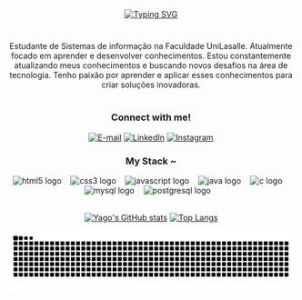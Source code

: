 <div align="center">
  
  <div align="center">
  <a href="https://git.io/typing-svg">
    <img src="https://readme-typing-svg.demolab.com?font=Fira+Code&weight=500&size=22&pause=1000&color=f92672&center=true&vCenter=true&random=false&width=524&lines=Welcome+to+my+profile!" alt="Typing SVG">
  </a>
</div>

#

<p align="center">Estudante de Sistemas de informação na Faculdade UniLasalle. Atualmente focado em aprender e desenvolver conhecimentos.
Estou constantemente atualizando meus conhecimentos e buscando novos desafios na área de tecnologia. Tenho paixão por aprender e aplicar esses conhecimentos para criar soluções inovadoras.
  
#


<h3 align="center">Connect with me!</h3>

[![E-mail](https://img.shields.io/badge/-Email-000?style=for-the-badge&logo=microsoft-outlook&logoColor=FF00F6&color:FFF)](mailto:yagobaltazarferreira@gmail.com)
[![LinkedIn](https://img.shields.io/badge/-LinkedIn-000?style=for-the-badge&logo=linkedin&logoColor=FF00F6&color:FFF)](https://www.linkedin.com/in/yago-baltazar-3b377933a/)
[![Instagram](https://img.shields.io/badge/-Instagram-000?style=for-the-badge&logo=instagram&logoColor=FF00F6&color:FFF)](https://www.instagram.com/baltazar.yago/)


<h3 align="center">My Stack ~</h3>

<div align="center">
  <img src="https://cdn.jsdelivr.net/gh/devicons/devicon/icons/html5/html5-original.svg" height="25" alt="html5 logo"  />
  <img width="8" />
  <img src="https://cdn.jsdelivr.net/gh/devicons/devicon/icons/css3/css3-original.svg" height="25" alt="css3 logo"  />
  <img width="8" />
  <img src="https://cdn.jsdelivr.net/gh/devicons/devicon/icons/javascript/javascript-plain.svg" height="25" alt="javascript logo"  />
  <img width="8" />
<!--   <img src="https://cdn.jsdelivr.net/gh/devicons/devicon/icons/react/react-original.svg" height="25" alt="react logo"  />
  <img width="8" /> -->
  <img src="https://cdn.jsdelivr.net/gh/devicons/devicon/icons/java/java-original.svg" height="25" alt="java logo"  />
  <img width="8" />
<!--   <img src="https://cdn.jsdelivr.net/gh/devicons/devicon/icons/spring/spring-original.svg" height="25" alt="spring logo"  />
  <img width="8" /> -->
  <img src="https://cdn.jsdelivr.net/gh/devicons/devicon/icons/c/c-original.svg" height="25" alt="c logo"  />
  <img width="8" />
  <img src="https://cdn.jsdelivr.net/gh/devicons/devicon/icons/mysql/mysql-original.svg" height="25" alt="mysql logo"  />
  <img width="8" />
  <img src="https://cdn.jsdelivr.net/gh/devicons/devicon/icons/postgresql/postgresql-original.svg" height="25" alt="postgresql logo"  />
  <img width="8" />
<!--   <img src="https://cdn.jsdelivr.net/gh/devicons/devicon/icons/docker/docker-original.svg" height="25" alt="docker logo"  /> -->
</div>


<br>
  
[![Yago's GitHub stats](https://github-readme-stats.vercel.app/api?username=YagoBaltazar&show_icons=true&theme=monokai&locale=pt-br&hide_title=true&hide=issues)](https://github.com/YagoBaltazar/github-readme-stats)
[![Top Langs](https://github-readme-stats.vercel.app/api/top-langs/?username=YagoBaltazar&theme=monokai&locale=pt-br&layout=compact)](https://github.com/YagoBaltazar/github-readme-stats)



<picture align="center">
  <source media="(prefers-color-scheme: dark)" srcset="https://raw.githubusercontent.com/YagoBaltazar/YagoBaltazar/output/github-contribution-grid-snake-dark.svg">
  <source media="(prefers-color-scheme: light)" srcset="https://raw.githubusercontent.com/YagoBaltazar/YagoBaltazar/output/github-contribution-grid-snake-dark.svg">
  <img align="center" alt="github contribution grid snake animation" src="https://raw.githubusercontent.com/YagoBaltazar/YagoBaltazar/output/github-contribution-grid-snake.svg">
</picture>
</div>
<!--
**YagoBaltazar/YagoBaltazar** is a ✨ _special_ ✨ repository because its `README.md` (this file) appears on your GitHub profile.

Here are some ideas to get you started:

- 🔭 I’m currently working on ...
- 🌱 I’m currently learning ...
- 👯 I’m looking to collaborate on ...
- 🤔 I’m looking for help with ...
- 💬 Ask me about ...
- 📫 How to reach me: ...
- 😄 Pronouns: ...
- ⚡ Fun fact: ...
-->
